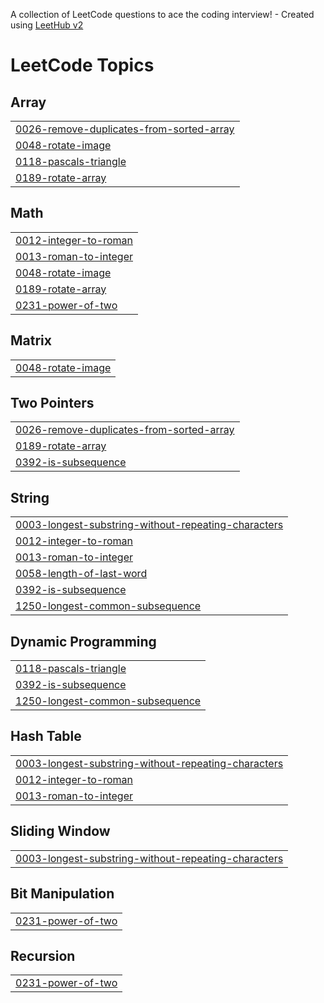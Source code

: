 A collection of LeetCode questions to ace the coding interview! - Created using [LeetHub v2](https://github.com/arunbhardwaj/LeetHub-2.0)
<!---LeetCode Topics Start-->
# LeetCode Topics
## Array
|  |
| ------- |
| [0026-remove-duplicates-from-sorted-array](https://github.com/sathish-s704/leetcode_submissions/tree/master/0026-remove-duplicates-from-sorted-array) |
| [0048-rotate-image](https://github.com/sathish-s704/leetcode_submissions/tree/master/0048-rotate-image) |
| [0118-pascals-triangle](https://github.com/sathish-s704/leetcode_submissions/tree/master/0118-pascals-triangle) |
| [0189-rotate-array](https://github.com/sathish-s704/leetcode_submissions/tree/master/0189-rotate-array) |
## Math
|  |
| ------- |
| [0012-integer-to-roman](https://github.com/sathish-s704/leetcode_submissions/tree/master/0012-integer-to-roman) |
| [0013-roman-to-integer](https://github.com/sathish-s704/leetcode_submissions/tree/master/0013-roman-to-integer) |
| [0048-rotate-image](https://github.com/sathish-s704/leetcode_submissions/tree/master/0048-rotate-image) |
| [0189-rotate-array](https://github.com/sathish-s704/leetcode_submissions/tree/master/0189-rotate-array) |
| [0231-power-of-two](https://github.com/sathish-s704/leetcode_submissions/tree/master/0231-power-of-two) |
## Matrix
|  |
| ------- |
| [0048-rotate-image](https://github.com/sathish-s704/leetcode_submissions/tree/master/0048-rotate-image) |
## Two Pointers
|  |
| ------- |
| [0026-remove-duplicates-from-sorted-array](https://github.com/sathish-s704/leetcode_submissions/tree/master/0026-remove-duplicates-from-sorted-array) |
| [0189-rotate-array](https://github.com/sathish-s704/leetcode_submissions/tree/master/0189-rotate-array) |
| [0392-is-subsequence](https://github.com/sathish-s704/leetcode_submissions/tree/master/0392-is-subsequence) |
## String
|  |
| ------- |
| [0003-longest-substring-without-repeating-characters](https://github.com/sathish-s704/leetcode_submissions/tree/master/0003-longest-substring-without-repeating-characters) |
| [0012-integer-to-roman](https://github.com/sathish-s704/leetcode_submissions/tree/master/0012-integer-to-roman) |
| [0013-roman-to-integer](https://github.com/sathish-s704/leetcode_submissions/tree/master/0013-roman-to-integer) |
| [0058-length-of-last-word](https://github.com/sathish-s704/leetcode_submissions/tree/master/0058-length-of-last-word) |
| [0392-is-subsequence](https://github.com/sathish-s704/leetcode_submissions/tree/master/0392-is-subsequence) |
| [1250-longest-common-subsequence](https://github.com/sathish-s704/leetcode_submissions/tree/master/1250-longest-common-subsequence) |
## Dynamic Programming
|  |
| ------- |
| [0118-pascals-triangle](https://github.com/sathish-s704/leetcode_submissions/tree/master/0118-pascals-triangle) |
| [0392-is-subsequence](https://github.com/sathish-s704/leetcode_submissions/tree/master/0392-is-subsequence) |
| [1250-longest-common-subsequence](https://github.com/sathish-s704/leetcode_submissions/tree/master/1250-longest-common-subsequence) |
## Hash Table
|  |
| ------- |
| [0003-longest-substring-without-repeating-characters](https://github.com/sathish-s704/leetcode_submissions/tree/master/0003-longest-substring-without-repeating-characters) |
| [0012-integer-to-roman](https://github.com/sathish-s704/leetcode_submissions/tree/master/0012-integer-to-roman) |
| [0013-roman-to-integer](https://github.com/sathish-s704/leetcode_submissions/tree/master/0013-roman-to-integer) |
## Sliding Window
|  |
| ------- |
| [0003-longest-substring-without-repeating-characters](https://github.com/sathish-s704/leetcode_submissions/tree/master/0003-longest-substring-without-repeating-characters) |
## Bit Manipulation
|  |
| ------- |
| [0231-power-of-two](https://github.com/sathish-s704/leetcode_submissions/tree/master/0231-power-of-two) |
## Recursion
|  |
| ------- |
| [0231-power-of-two](https://github.com/sathish-s704/leetcode_submissions/tree/master/0231-power-of-two) |
<!---LeetCode Topics End-->